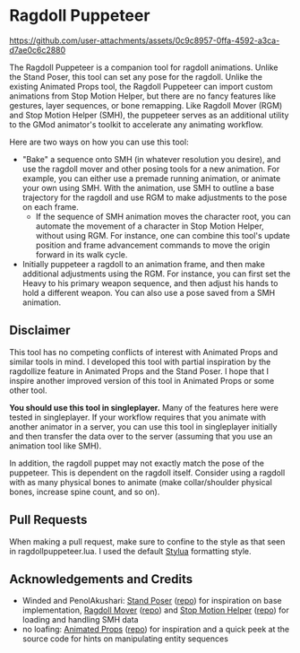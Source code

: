 
# Ragdoll Puppeteer

https://github.com/user-attachments/assets/0c9c8957-0ffa-4592-a3ca-d7ae0c6c2880

The Ragdoll Puppeteer is a companion tool for ragdoll animations. Unlike the Stand Poser, this tool can set any pose for the ragdoll. Unlike the existing Animated Props tool, the Ragdoll Puppeteer can import custom animations from Stop Motion Helper, but there are no fancy features like gestures, layer sequences, or bone remapping. Like Ragdoll Mover (RGM) and Stop Motion Helper (SMH), the puppeteer serves as an additional utility to the GMod animator's toolkit to accelerate any animating workflow.

Here are two ways on how you can use this tool:

- "Bake" a sequence onto SMH (in whatever resolution you desire), and use the ragdoll mover and other posing tools for a new animation. For example, you can either use a premade running animation, or animate your own using SMH. With the animation, use SMH to outline a base trajectory for the ragdoll and use RGM to make adjustments to the pose on each frame.
    - If the sequence of SMH animation moves the character root, you can automate the movement of a character in Stop Motion Helper, without using RGM. For instance, one can combine this tool's update position and frame advancement commands to move the origin forward in its walk cycle.
- Initially puppeteer a ragdoll to an animation frame, and then make additional adjustments using the RGM. For instance, you can first set the Heavy to his primary weapon sequence, and then adjust his hands to hold a different weapon. You can also use a pose saved from a SMH animation.

## Disclaimer

This tool has no competing conflicts of interest with Animated Props and similar tools in mind. I developed this tool with partial inspiration by the ragdollize feature in Animated Props and the Stand Poser. I hope that I inspire another improved version of this tool in Animated Props or some other tool.

**You should use this tool in singleplayer.** Many of the features here were tested in singleplayer. If your workflow requires that you animate with another animator in a server, you can use this tool in singleplayer initially and then transfer the data over to the server (assuming that you use an animation tool like SMH).

In addition, the ragdoll puppet may not exactly match the pose of the puppeteer. This is dependent on the ragdoll itself. Consider using a ragdoll with as many physical bones to animate (make collar/shoulder physical bones, increase spine count, and so on).

## Pull Requests

When making a pull request, make sure to confine to the style as that seen in ragdollpuppeteer.lua. I used the default [Stylua](https://github.com/JohnnyMorganz/StyLua) formatting style.

## Acknowledgements and Credits

- Winded and PenolAkushari: [Stand Poser](https://steamcommunity.com/sharedfiles/filedetails/?id=104576786) ([repo](https://github.com/Winded/StandingPoseTool/tree/master)) for inspiration on base implementation, [Ragdoll Mover](https://steamcommunity.com/sharedfiles/filedetails/?id=104575630) ([repo](https://github.com/Winded/RagdollMover/tree/master)) and [Stop Motion Helper](https://steamcommunity.com/sharedfiles/filedetails/?id=111895870) ([repo](https://github.com/Winded/StopMotionHelper)) for loading and handling SMH data
- no loafing: [Animated Props](https://steamcommunity.com/sharedfiles/filedetails/?id=3214437941) ([repo](https://github.com/NO-LOAFING/AnimpropOverhaul/tree/main)) for inspiration and a quick peek at the source code for hints on manipulating entity sequences
